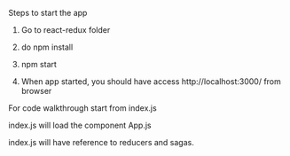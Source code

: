 Steps to start the app


1. Go to react-redux folder 

2. do npm install

3. npm start

4. When app started, you should have access http://localhost:3000/ from browser


For code walkthrough start from index.js


index.js will load the component App.js


index.js will have reference to reducers and sagas.